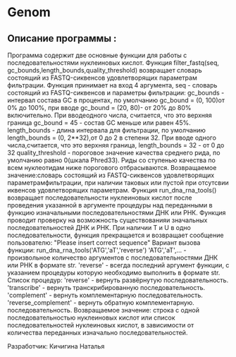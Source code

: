 # Genom 
 
## Описание программы :
Программа содержит две основные функции для работы с последовательностями нуклеиновых кислот.
Функция filter_fastq(seq, gc_bounds,length_bounds,quality_threshold) возвращает словарь состоящий из FASTQ-сиквенсов удовлетворящих параметрам   фильтрации. 
Функция принимает на вход 4 аргумента, seq - словарь состоящий из FASTQ-сиквенсов и параметры фильтрации:
        gc_bounds - интервал состава GC в процентах, по умолчанию
        gc_bound = (0, 100)от 0% до 100%, при вводе gc_bound = (20, 80)-
        от 20% до 80% включительно. При вводеодного числа, считается,
        что это верхняя граница gc_bound = 45 - состав GC меньше  или
        равен 45%.
        length_bounds - длина интервала для фильтрации, по умолчанию
        length_bounds = (0, 2**32),от 0 до 2 в степени 32.
        При вводе одного числа,считается, что это верхняя граница,
        length_bounds = 32 - от 0 до 32
        quality_threshold - пороговое значение качества среднего рида,
        по умолчанию равно 0(шкала Phred33). Риды со ступенью
        качества по всем нуклеотидам ниже порогового отбрасываются.
    Возвращаемое значение:словарь состоящий из FASTQ-сиквенсов
    удовлетворящих параметрамфильтрации, при наличии таковых или пустой
    при отсутсвии иквенсов удовлетворящих параметрам.
Функция run_dna_rna_tools() возвращает  последовательности нуклеиновых
 кислот после проведения указанной в аргументе процедуры над переданными в
 функцию изначальными последовательностями ДНК или РНК.
 Функция проводит проверку на возможность существованияи значальных
 последовательностей ДНК и РНК. При наличии Т и U в одно последовательности,
  функция прекращается и возвращает сообщение пользователю:
  "Please insert correct sequence"
  Вариант вызова функции:
    run_dna_rna_tools('ATG','aT','reverse')
        'ATG','aT',... - произвольное количество аргументов с
        последовательностями ДНК или РНК в формате str.
        'reverse' - всегда последний аргумент функции, с указанием процедуры
        которую необходимо выполнить в формате str.
        Список процедур:
            'reverse' - вернуть развёрнутую последовательность.
            'transcribe' - вернуть транскрибированную последовательность.
            'complement' - вернуть комплементарную последовательность.
            'reverse_complement' - вернуть обратную комплементарную.
            последовательность.
    Возвращаемое значение: строка с одной последовательностью нуклеиновых
    кислот или список последовательностей нуклеиновых кислот, в зависимости
    от количества переданных изначально последовательностей.

Разработчик:
Кичигина Наталья 
